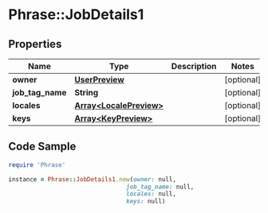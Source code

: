 # Phrase::JobDetails1

## Properties

Name | Type | Description | Notes
------------ | ------------- | ------------- | -------------
**owner** | [**UserPreview**](UserPreview.md) |  | [optional] 
**job_tag_name** | **String** |  | [optional] 
**locales** | [**Array&lt;LocalePreview&gt;**](LocalePreview.md) |  | [optional] 
**keys** | [**Array&lt;KeyPreview&gt;**](KeyPreview.md) |  | [optional] 

## Code Sample

```ruby
require 'Phrase'

instance = Phrase::JobDetails1.new(owner: null,
                                 job_tag_name: null,
                                 locales: null,
                                 keys: null)
```


